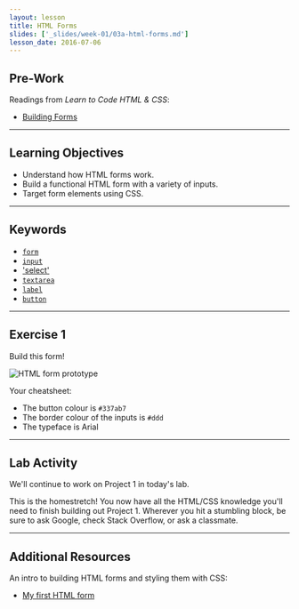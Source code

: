 ```yaml
---
layout: lesson
title: HTML Forms
slides: ['_slides/week-01/03a-html-forms.md']
lesson_date: 2016-07-06
---
```


## Pre-Work

Readings from *Learn to Code HTML & CSS*:

- [Building Forms](http://learn.shayhowe.com/html-css/building-forms/)

---

## Learning Objectives

- Understand how HTML forms work.
- Build a functional HTML form with a variety of inputs.
- Target form elements using CSS.

---

## Keywords

- [`form`](https://developer.mozilla.org/en-US/docs/Web/HTML/Element/form)
- [`input`](https://developer.mozilla.org/en-US/docs/Web/HTML/Element/input)
- ['select'](https://developer.mozilla.org/en-US/docs/Web/HTML/Element/select)
- [`textarea`](https://developer.mozilla.org/en-US/docs/Web/HTML/Element/textarea)
- [`label`](https://developer.mozilla.org/en-US/docs/Web/HTML/Element/label)
- [`button`](https://developer.mozilla.org/en-US/docs/Web/HTML/Element/button)

---

## Exercise 1

Build this form!

![HTML form prototype](/public/files/exercises/html-forms-e1.png)

Your cheatsheet:

- The button colour is `#337ab7`
- The border colour of the inputs is `#ddd`
- The typeface is Arial

---

## Lab Activity

We'll continue to work on Project 1 in today's lab.

This is the homestretch! You now have all the HTML/CSS knowledge you'll need to finish building out Project 1. Wherever you hit a stumbling block, be sure to ask Google, check Stack Overflow, or ask a classmate.

---

## Additional Resources

An intro to building HTML forms and styling them with CSS:

- [My first HTML form](https://developer.mozilla.org/en-US/docs/Web/Guide/HTML/Forms/My_first_HTML_form)